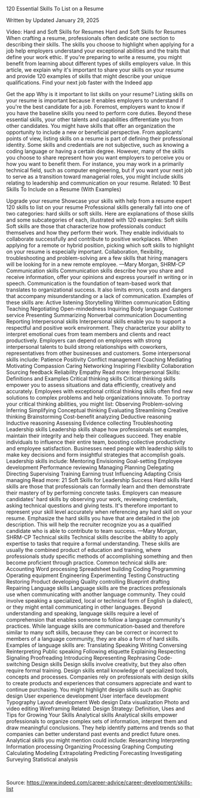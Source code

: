 120 Essential Skills To List on a Resume

Written by
Updated January 29, 2025

Video: Hard and Soft Skills for Resumes
Hard and Soft Skills for Resumes
When crafting a resume, professionals often dedicate one section to describing their skills. The skills you choose to highlight when applying for a job help employers understand your exceptional abilities and the traits that define your work ethic. If you're preparing to write a resume, you might benefit from learning about different types of skills employers value.
In this article, we explain why it's important to share your skills on your resume and provide 120 examples of skills that might describe your unique qualifications.
Find your next job faster with the Indeed app

Get the app
Why is it important to list skills on your resume?
Listing skills on your resume is important because it enables employers to understand if you're the best candidate for a job. Foremost, employers want to know if you have the baseline skills you need to perform core duties. Beyond these essential skills, your other talents and capabilities differentiate you from other candidates. You might have skills that offer an organization the opportunity to include a new or beneficial perspective.
From applicants' points of view, listing skills on a resume is part of defining their professional identity. Some skills and credentials are not subjective, such as knowing a coding language or having a certain degree. However, many of the skills you choose to share represent how you want employers to perceive you or how you want to benefit them. For instance, you may work in a primarily technical field, such as computer engineering, but if you want your next job to serve as a transition toward managerial roles, you might include skills relating to leadership and communication on your resume.
Related: 10 Best Skills To Include on a Resume (With Examples)

Upgrade your resume
Showcase your skills with help from a resume expert
120 skills to list on your resume
Professional skills generally fall into one of two categories: hard skills or soft skills. Here are explanations of those skills and some subcategories of each, illustrated with 120 examples:
Soft skills
Soft skills are those that characterize how professionals conduct themselves and how they perform their work. They enable individuals to collaborate successfully and contribute to positive workplaces.
When applying for a remote or hybrid position, picking which soft skills to highlight on your resume is especially important. Collaboration, flexibility, troubleshooting and problem-solving are a few skills that hiring managers will be looking for in a new remote employee.
—Mary Morgan, SHRM-CP
Communication skills
Communication skills describe how you share and receive information, offer your opinions and express yourself in writing or in speech. Communication is the foundation of team-based work that translates to organizational success. It also limits errors, costs and dangers that accompany misunderstanding or a lack of communication. Examples of these skills are:
Active listening
Storytelling
Written communication
Editing
Teaching
Negotiating
Open-mindedness
Inquiring
Body language
Customer service
Presenting
Summarizing
Nonverbal communication
Documenting
Reporting
Interpersonal skills
Interpersonal skills enable you to support a respectful and positive work environment. They characterize your ability to interpret emotional cues from team members and clients and react productively. Employers can depend on employees with strong interpersonal talents to build strong relationships with coworkers, representatives from other businesses and customers. Some interpersonal skills include:
Patience
Positivity
Conflict management
Coaching
Mediating
Motivating
Compassion
Caring
Networking
Inspiring
Flexibility
Collaboration
Sourcing feedback
Reliability
Empathy
Read more: Interpersonal Skills: Definitions and Examples
Critical thinking skills
Critical thinking skills empower you to assess situations and data efficiently, creatively and accurately. Employees with exceptional critical thinking skills often find new solutions to complex problems and help organizations innovate. To portray your critical thinking abilities, you might list:
Observing
Problem-solving
Inferring
Simplifying
Conceptual thinking
Evaluating
Streamlining
Creative thinking
Brainstorming
Cost-benefit analyzing
Deductive reasoning
Inductive reasoning
Assessing
Evidence collecting
Troubleshooting
Leadership skills
Leadership skills shape how professionals set examples, maintain their integrity and help their colleagues succeed. They enable individuals to influence their entire team, boosting collective productivity and employee satisfaction. Businesses need people with leadership skills to make key decisions and form insightful strategies that accomplish goals. Leadership skills include:
Mentoring
Envisioning
Goal-setting
Employee development
Performance reviewing
Managing
Planning
Delegating
Directing
Supervising
Training
Earning trust
Influencing
Adapting
Crisis managing
Read more: 21 Soft Skills for Leadership Success
Hard skills
Hard skills are those that professionals can formally learn and then demonstrate their mastery of by performing concrete tasks. Employers can measure candidates' hard skills by observing your work, reviewing credentials, asking technical questions and giving tests. It's therefore important to represent your skill level accurately when referencing any hard skill on your resume.
Emphasize the hard skills you have that are detailed in the job description. This will help the recruiter recognize you as a qualified candidate who is able to contribute to team success.
—Mary Morgan, SHRM-CP
Technical skills
Technical skills describe the ability to apply expertise to tasks that require a formal understanding. These skills are usually the combined product of education and training, where professionals study specific methods of accomplishing something and then become proficient through practice. Common technical skills are:
Accounting
Word processing
Spreadsheet building
Coding
Programming
Operating equipment
Engineering
Experimenting
Testing
Constructing
Restoring
Product developing
Quality controlling
Blueprint drafting
Repairing
Language skills
Language skills are the practices professionals use when communicating with another language community. They could involve speaking a specialized, local or technical form of English (a dialect), or they might entail communicating in other languages. Beyond understanding and speaking, language skills require a level of comprehension that enables someone to follow a language community's practices.
While language skills are communication-based and therefore similar to many soft skills, because they can be correct or incorrect to members of a language community, they are also a form of hard skills. Examples of language skills are:
Translating
Speaking
Writing
Conversing
Reinterpreting
Public speaking
Following etiquette
Explaining
Respecting
Signaling
Proofreading
Introducing
Representing
Rephrasing
Code-switching
Design skills
Design skills involve creativity, but they also often require formal training. Design skills entail knowledge of specialized tools, concepts and processes. Companies rely on professionals with design skills to create products and experiences that consumers appreciate and want to continue purchasing. You might highlight design skills such as:
Graphic design
User experience development
User interface development
Typography
Layout development
Web design
Data visualization
Photo and video editing
Wireframing
Related: Design Strategy: Definition, Uses and Tips for Growing Your Skills
Analytical skills
Analytical skills empower professionals to organize complex sets of information, interpret them and draw meaningful conclusions. They help identify patterns and trends so that companies can better understand past events and predict future ones. Analytical skills you might mention could include:
Researching
Interpreting
Information processing
Organizing
Processing
Graphing
Computing
Calculating
Modeling
Extrapolating
Predicting
Forecasting
Investigating
Surveying
Statistical analysis

&nbsp;


Source: https://www.indeed.com/career-advice/career-development/skills-list
